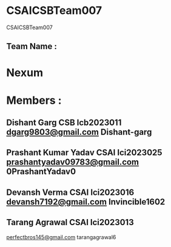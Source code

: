 # CSAICSBTeam007
CSAICSBTeam007
## Team Name :
# Nexum
# Members :
## Dishant Garg CSB lcb2023011 dgarg9803@gmail.com Dishant-garg 
## Prashant Kumar Yadav CSAI lci2023025 prashantyadav09783@gmail.com 0PrashantYadav0
## Devansh Verma CSAI lci2023016 devansh7192@gmail.com Invincible1602
## Tarang Agrawal CSAI lci2023013
perfectbros145@gmail.com tarangagrawal6
